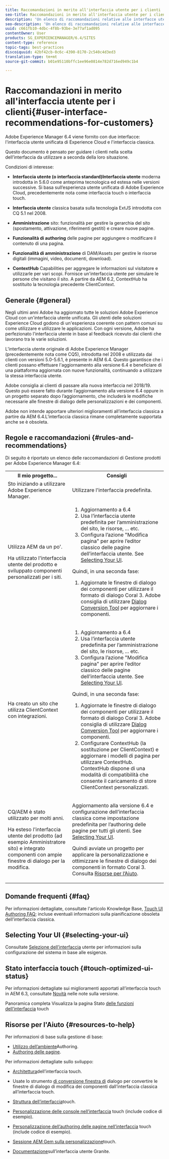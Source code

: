 ```yaml
---
title: Raccomandazioni in merito all'interfaccia utente per i clienti
seo-title: Raccomandazioni in merito all'interfaccia utente per i clienti
description: 'Un elenco di raccomandazioni relative alle interfacce utente classiche e ottimizzate per il tocco. '
seo-description: 'Un elenco di raccomandazioni relative alle interfacce utente classiche e ottimizzate per il tocco. '
uuid: c661fb10-4dbc-4f8b-93be-3e77af1ad095
contentOwner: User
products: SG_EXPERIENCEMANAGER/6.4/SITES
content-type: reference
topic-tags: best-practices
discoiquuid: 42bf42cb-0c6c-4390-8170-2c540c4d3ed3
translation-type: tm+mt
source-git-commit: b01e95110bffc1ee96e0814e782d716ed949c1b4

---
```



# Raccomandazioni in merito all&#39;interfaccia utente per i clienti{#user-interface-recommendations-for-customers}

Adobe Experience Manager 6.4 viene fornito con due interfacce: l&#39;interfaccia utente unificata di Experience Cloud e l&#39;interfaccia classica.

Questo documento è pensato per guidare i clienti nella scelta dell’interfaccia da utilizzare a seconda della loro situazione.

Condizioni di interesse:

* **Interfaccia utente (o interfaccia standard)Interfaccia utente** moderna introdotta in 5.6.0 come anteprima tecnologica ed estesa nelle versioni successive. Si basa sull’esperienza utente unificata di Adobe Experience Cloud, precedentemente nota come interfaccia touch o interfaccia touch.

* **Interfaccia utente** classica basata sulla tecnologia ExtJS introdotta con CQ 5.1 nel 2008.

* **Amministrazione** sito: funzionalità per gestire la gerarchia del sito (spostamento, attivazione, riferimenti gestiti) e creare nuove pagine.

* **Funzionalità di authoring** delle pagine per aggiungere o modificare il contenuto di una pagina.

* **Funzionalità di amministrazione** di DAM/Assets per gestire le risorse digitali (immagini, video, documenti, download).

* **ContextHub** Capabilities per aggregare le informazioni sul visitatore e utilizzarle per vari scopi. Fornisce un&#39;interfaccia utente per simulare le persone che visitano il sito. A partire da AEM 6.2, ContextHub ha sostituito la tecnologia precedente ClientContext.

## Generale {#general}

Negli ultimi anni Adobe ha aggiornato tutte le soluzioni Adobe Experience Cloud con un&#39;interfaccia utente unificata. Gli utenti delle soluzioni Experience Cloud godono di un&#39;esperienza coerente con pattern comuni su come utilizzare e utilizzare le applicazioni. Con ogni versione, Adobe ha perfezionato l&#39;interfaccia utente in base al feedback ricevuto dai clienti che lavorano tra le varie soluzioni.

L’interfaccia utente originale di Adobe Experience Manager (precedentemente nota come CQ5), introdotta nel 2008 e utilizzata dai clienti con versioni 5.0-5.6.1, è presente in AEM 6.4. Questo garantisce che i clienti possano effettuare l&#39;aggiornamento alla versione 6.4 e beneficiare di una piattaforma aggiornata con nuove funzionalità, continuando a utilizzare la stessa interfaccia utente.

Adobe consiglia ai clienti di passare alla nuova interfaccia nel 2018/19. Questo può essere fatto durante l’aggiornamento alla versione 6.4 oppure in un progetto separato dopo l’aggiornamento, che includerà le modifiche necessarie alle finestre di dialogo delle personalizzazioni e dei componenti.

Adobe non intende apportare ulteriori miglioramenti all’interfaccia classica a partire da AEM 6.4.L’interfaccia classica rimane completamente supportata anche se è obsoleta.

## Regole e raccomandazioni {#rules-and-recommendations}

Di seguito è riportato un elenco delle raccomandazioni di Gestione prodotti per Adobe Experience Manager 6.4:

<table> 
 <tbody> 
  <tr> 
   <th>Il mio progetto...</th> 
   <th>Consigli</th> 
  </tr> 
  <tr> 
   <td>Sto iniziando a utilizzare Adobe Experience Manager.</td> 
   <td>Utilizzare l'interfaccia predefinita.</td> 
  </tr> 
  <tr> 
   <td><p>Utilizza AEM da un po'.</p> <p>Ha utilizzato l'interfaccia utente del prodotto e sviluppato componenti personalizzati per i siti.<br /> </p> </td> 
   <td> 
    <ol> 
     <li>Aggiornamento a 6.4</li> 
     <li>Usa l’interfaccia utente predefinita per l’amministrazione del sito, le risorse, ... etc.<br /> </li> 
     <li>Configura l’azione "Modifica pagina" per aprire l’editor classico delle pagine dell’interfaccia utente. See <a href="#selecting-your-ui">Selecting Your UI</a>.</li> 
    </ol> <p>Quindi, in una seconda fase:</p> 
    <ol> 
     <li>Aggiornate le finestre di dialogo dei componenti per utilizzare il formato di dialogo Coral 3. Adobe consiglia di utilizzare <a href="/help/sites-developing/dialog-conversion.md">Dialog Conversion Tool</a> per aggiornare i componenti.</li> 
    </ol> </td> 
  </tr> 
  <tr> 
   <td>Ha creato un sito che utilizza ClientContext con integrazioni.<br /> </td> 
   <td> 
    <ol> 
     <li>Aggiornamento a 6.4</li> 
     <li>Usa l’interfaccia utente predefinita per l’amministrazione del sito, le risorse, ... etc.</li> 
     <li>Configura l’azione "Modifica pagina" per aprire l’editor classico delle pagine dell’interfaccia utente. See <a href="#selecting-your-ui">Selecting Your UI</a>.</li> 
    </ol> <p>Quindi, in una seconda fase:</p> 
    <ol> 
     <li>Aggiornate le finestre di dialogo dei componenti per utilizzare il formato di dialogo Coral 3. Adobe consiglia di utilizzare <a href="/help/sites-developing/dialog-conversion.md">Dialog Conversion Tool</a> per aggiornare i componenti.</li> 
     <li>Configurare ContextHub (la sostituzione per ClientContext) e aggiornare i modelli di pagina per utilizzare ContextHub. ContextHub dispone di una modalità di compatibilità che consente il caricamento di store ClientContext personalizzati.</li> 
    </ol> </td> 
  </tr> 
  <tr> 
   <td><p>CQ/AEM è stato utilizzato per molti anni.</p> <p>Ha esteso l'interfaccia utente del prodotto (ad esempio Amministratore sito) e integrato componenti con ampie finestre di dialogo per la modifica.</p> </td> 
   <td><p>Aggiornamento alla versione 6.4 e configurazione dell’interfaccia classica come impostazione predefinita per l’authoring delle pagine per tutti gli utenti. See <a href="#selecting-your-ui">Selecting Your UI</a>.</p> <p>Quindi avviate un progetto per applicare la personalizzazione e ottimizzare le finestre di dialogo dei componenti in formato Coral 3. Consulta <a href="#resources-to-help">Risorse per l’Aiuto</a>.<br /> </p> </td> 
  </tr> 
 </tbody> 
</table>

## Domande frequenti {#faq}

Per informazioni dettagliate, consultate l&#39;articolo Knowledge Base, [Touch UI Authoring FAQ](https://helpx.adobe.com/experience-manager/kb/index/touchui_faq.html); incluse eventuali informazioni sulla pianificazione obsoleta dell’interfaccia classica.

## Selecting Your UI {#selecting-your-ui}

Consultate [Selezione dell’interfaccia](/help/sites-authoring/select-ui.md) utente per informazioni sulla configurazione del sistema in base alle esigenze.

## Stato interfaccia touch {#touch-optimized-ui-status}

Per informazioni dettagliate sui miglioramenti apportati all’interfaccia touch in AEM 6.3, consultate [Novità](/help/release-notes/release-notes.md#what-s-new) nelle note sulla versione.

Panoramica completa Visualizza la pagina Stato [delle funzioni dell’interfaccia](/help/release-notes/touch-ui-features-status.md) touch

## Risorse per l&#39;Aiuto {#resources-to-help}

Per informazioni di base sulla gestione di base:

* [Utilizzo dell’ambiente](/help/sites-authoring/home.md)Authoring.
* [Authoring delle pagine](/help/sites-authoring/author-environment-tools.md).

Per informazioni dettagliate sullo sviluppo:

* [Architettura](/help/sites-developing/touch-ui-concepts.md)dell’interfaccia touch.
* Usate lo strumento [di conversione finestra di](/help/sites-developing/dialog-conversion.md) dialogo per convertire le finestre di dialogo di modifica dei componenti dall’interfaccia classica all’interfaccia touch.

* [Struttura dell’interfaccia](/help/sites-developing/touch-ui-structure.md)touch.

* [Personalizzazione delle console nell’interfaccia](/help/sites-developing/customizing-consoles-touch.md) touch (include codice di esempio).

* [Personalizzazione dell’authoring delle pagine nell’interfaccia](/help/sites-developing/customizing-page-authoring-touch.md) touch (include codice di esempio).

* [Sessione AEM Gem sulla personalizzazione](https://docs.adobe.com/content/ddc/en/gems/user-interface-customization-for-aem-6.html)touch.
* [Documentazione](https://helpx.adobe.com/experience-manager/6-4/sites/developing/using/reference-materials/granite-ui/api/index.html)sull’interfaccia utente Granite.

